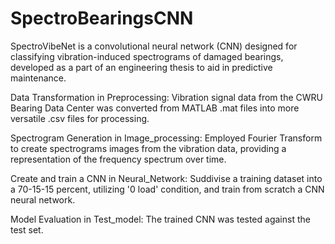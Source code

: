 # SpectroBearingsCNN
SpectroVibeNet is a convolutional neural network (CNN) designed for classifying vibration-induced spectrograms of damaged bearings, developed as a part of an engineering thesis to aid in predictive maintenance.

Data Transformation in Preprocessing: Vibration signal data from the CWRU Bearing Data Center was converted from MATLAB .mat files into more versatile .csv files for processing.

Spectrogram Generation in Image_processing: Employed Fourier Transform to create spectrograms images from the vibration data, providing a representation of the frequency spectrum over time.

Create and train a CNN in Neural_Network: Suddivise a training dataset into a 70-15-15 percent, utilizing '0 load' condition, and train from scratch a CNN neural network.

Model Evaluation in Test_model: The trained CNN was tested against the test set.
